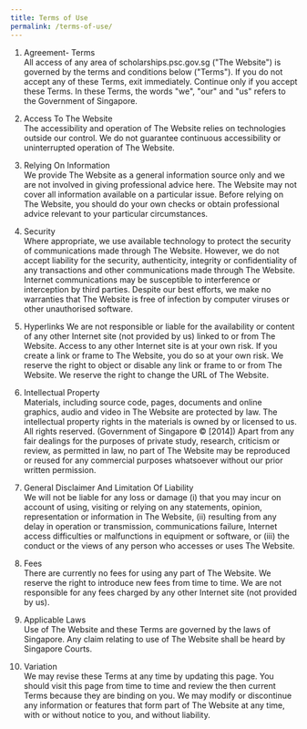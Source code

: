 ```yaml
---
title: Terms of Use
permalink: /terms-of-use/
---
```


1. Agreement- Terms\
All access of any area of scholarships.psc.gov.sg ("The Website") is governed by the terms and conditions below ("Terms"). If you do not accept any of these Terms, exit immediately. Continue only if you accept these Terms. In these Terms, the words "we", "our" and "us" refers to the Government of Singapore.

2. Access To The Website\
The accessibility and operation of The Website relies on technologies outside our control. We do not guarantee continuous accessibility or uninterrupted operation of The Website.

3. Relying On Information\
We provide The Website as a general information source only and we are not involved in giving professional advice here. The Website may not cover all information available on a particular issue.  Before relying on The Website, you should do your own checks or obtain professional advice relevant to your particular circumstances.

4. Security\
Where appropriate, we use available technology to protect the security of communications made through The Website. However, we do not accept liability for the security, authenticity, integrity or confidentiality of any transactions and other communications made through The Website. Internet communications may be susceptible to interference or interception by third parties. Despite our best efforts, we make no warranties that The Website is free of infection by computer viruses or other unauthorised software.

5. Hyperlinks
We are not responsible or liable for the availability or content of any other Internet site (not provided by us) linked to or from The Website. Access to any other Internet site is at your own risk. If you create a link or frame to The Website, you do so at your own risk. We reserve the right to object or disable any link or frame to or from The Website.  We reserve the right to change the URL of The Website.

6. Intellectual Property\
Materials, including source code, pages, documents and online graphics, audio and video in The Website are protected by law. The intellectual property rights in the materials is owned by or licensed to us.  All rights reserved. (Government of Singapore © [2014]) Apart from any fair dealings for the purposes of private study, research, criticism or review, as permitted in law, no part of The Website may be reproduced or reused for any commercial purposes whatsoever without our prior written permission.

7. General Disclaimer And Limitation Of Liability\
We will not be liable for any loss or damage (i) that you may incur on account of using, visiting or relying on any statements, opinion, representation or information in The Website, (ii) resulting from any delay in operation or transmission, communications failure, Internet access difficulties or malfunctions in equipment or software, or (iii) the conduct or the views of any person who accesses or uses The Website.

8. Fees\
There are currently no fees for using any part of The Website. We reserve the right to introduce new fees from time to time.  We are not responsible for any fees charged by any other Internet site (not provided by us).

9.  Applicable Laws\
Use of The Website and these Terms are governed by the laws of Singapore. Any claim relating to use of The Website shall be heard by Singapore Courts.

10. Variation\
We may revise these Terms at any time by updating this page. You should visit this page from time to time and review the then current Terms because they are binding on you. We may modify or discontinue any information or features that form part of The Website at any time, with or without notice to you, and without liability.
